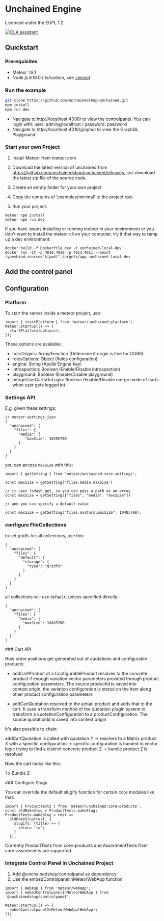 # Unchained Engine

Licensed under the EUPL 1.2

[![CLA assistant](https://cla-assistant.io/readme/badge/unchainedshop/unchained)](https://cla-assistant.io/unchainedshop/unchained)

## Quickstart

### Prerequisites

- Meteor 1.8.1
- Node.js 8.16.0 (lts/carbon, see [.nvmrc](.nvmrc))

### Run the example

```bash
git clone https://github.com/unchainedshop/unchained.git
npm install
npm run dev
```

- Navigate to http://localhost:4000/ to view the controlpanel. You can login with: user: admin@localhost / password: password
- Navigate to http://localhost:4010/graphql to view the GraphQL Playground

### Start your own Project

1. Install Meteor from meteor.com

2. Download the latest version of unchained from https://github.com/unchainedshop/unchained/releases, just download the latest zip file of the source code.

3. Create an empty folder for your own project

4. Copy the contents of 'examples/minimal' to the project root

5. Run your project:

```
meteor npm install
meteor npm run dev
```


If you have issues installing or running meteor in your environment or you don't want to install the meteor cli on your computer, try it that way to ramp up a dev environment:

```
docker build -f Dockerfile.dev -t unchained-local-dev .
docker run -it -p 4010:4010 -p 4011:4011 --mount type=bind,source="$(pwd)",target=/app unchained-local-dev
```

## Add the control panel




## Configuration

### Platform

To start the server inside a meteor project, use:
```
import { startPlatform } from 'meteor/unchained:platform';
Meteor.startup(() => {
  startPlatform(options);
});
```

These options are available:

- corsOrigins: Array/Function (Determine if origin is fine for CORS)
- rolesOptions: Object (Roles configuration)
- engine: String (Apollo Engine Key)
- introspection: Boolean (Enable/Disable introspection)
- playground: Boolean (Enable/Disable playground)
- mergeUserCartsOnLogin: Boolean (Enable/Disable merge mode of carts when user gets logged in)

### Settings API

E.g. given these settings:

```
// meteor-settings.json
{
  "unchained": {
    "files": {
      "media": {
         "maxSize": 10485760
      }
    }
  }
}
```

you can access `maxSize` with this:

```
import { getSetting } from 'meteor/unchained:core-settings';

const maxSize = getSetting('files.media.maxSize')

// it uses lodash.get, so you can pass a path as an array
const maxSize = getSetting(["files", "media", "maxSize"])

// and you can specify a default value

const maxSize = getSetting("files.avatars.maxSize", 10485760);
```

### configure FileCollections

to set gridfs for all collections, use this:

```
{
  "unchained": {
    "files": {
      "default": {
        "storage": {
          "type": "gridfs"
        }
      }
    }
  }
}
```

all collections will use `default`, unless specified directly:

```
{
  "unchained": {
    "files": {
      "media": {
        "maxSize": 10485760
      }
    }
  }
}
```

### Cart API

How order positions get generated out of quotations and configurable products:

- addCartProduct of a ConfigurableProduct resolves to the concrete product if enough variation vector parameters provided through product configuration parameters. The source productId is saved into context.origin, the variation configuration is stored on the item along other product configuration parameters

- addCartQuotation resolved to the actual product and adds that to the cart. It uses a transform method of the quotation plugin system to transform a quotationConfiguration to a productConfiguration. The source quotationId is saved into context.origin

It's also possible to chain:

addCartQuotation is called with quotation Y
-> resolves to a Matrix product X with a specific configuration
-> specific configuration is handed to vector logic trying to find a distinct concrete product Z
-> bundle product Z is resolved

Now the cart looks like this:

1 x Bundle Z


### Configure Slugs

You can override the default slugify function for certain core modules like that:

```
import { ProductTexts } from 'meteor/unchained:core-products';
const oldMakeSlug = ProductTexts.makeSlug;
ProductTexts.makeSlug = rest =>
  oldMakeSlug(rest, {
    slugify: (title) => {
      return 'fu';
    }
  });
```

Currently ProductTexts from core-products and AssortmentTexts from core-assortments are supported.

### Integrate Control Panel in Unchained Project

1. Add @unchainedshop/controlpanel as dependency
2. Use the embedControlpanelInMeteorWebApp function

```
import { WebApp } from 'meteor/webapp';
import { embedControlpanelInMeteorWebApp } from '@unchainedshop/controlpanel';

Meteor.startup(() => {
  embedControlpanelInMeteorWebApp(WebApp);
});
```
